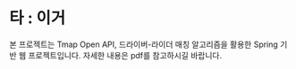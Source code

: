 <h1>타 : 이거</h1>

본 프로젝트는 Tmap Open API, 드라이버-라이더 매칭 알고리즘을 활용한 Spring 기반 웹 프로젝트입니다.
자세한 내용은 pdf를 참고하시길 바랍니다.

